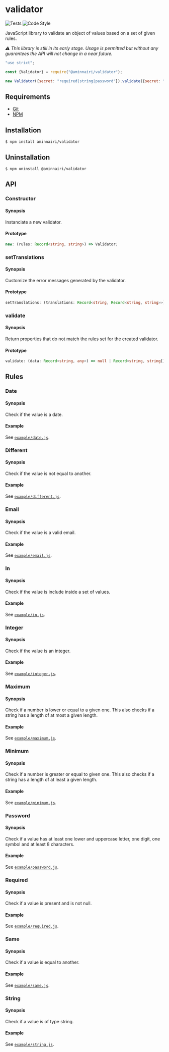 # validator

![Tests](https://github.com/aminnairi/validator/workflows/Tests/badge.svg?branch=latest) ![Code Style](https://github.com/aminnairi/validator/workflows/Code%20Style/badge.svg?branch=latest)

JavaScript library to validate an object of values based on a set of given rules.

*:warning: This library is still in its early stage. Usage is permitted but without any guarantees the API will not change in a near future.*

```javascript
"use strict";

const {Validator} = require("@aminnairi/validator");

new Validator({secret: "required|string|password"}).validate({secret: "kitten123"});
```

## Requirements

- [Git](https://git-scm.com/)
- [NPM](https://www.npmjs.com/)

## Installation

```console
$ npm install aminnairi/validator
```

## Uninstallation

```console
$ npm uninstall @aminnairi/validator
```

## API

### Constructor

#### Synopsis

Instanciate a new validator.

#### Prototype

```typescript
new: (rules: Record<string, string>) => Validator;
```

### setTranslations

#### Synopsis

Customize the error messages generated by the validator.

#### Prototype

```typescript
setTranslations: (translations: Record<string, Record<string, string>>) => void;
```

### validate

#### Synopsis

Return properties that do not match the rules set for the created validator.

#### Prototype

```typescript
validate: (data: Record<string, any>) => null | Record<string, string[]>;
```

## Rules

### Date

#### Synopsis

Check if the value is a date.

#### Example

See [`example/date.js`](./examples/date.js).

### Different

#### Synopsis

Check if the value is not equal to another.

#### Example

See [`example/different.js`](./examples/different.js).

### Email

#### Synopsis

Check if the value is a valid email.

#### Example

See [`example/email.js`](./examples/email.js).

### In

#### Synopsis

Check if the value is include inside a set of values.

#### Example

See [`example/in.js`](./examples/in.js).

### Integer

#### Synopsis

Check if the value is an integer.

#### Example

See [`example/integer.js`](./examples/integer.js).

### Maximum

#### Synopsis

Check if a number is lower or equal to a given one. This also checks if a string has a length of at most a given length.

#### Example

See [`example/maximum.js`](./examples/maximum.js).

### Minimum

#### Synopsis

Check if a number is greater or equal to given one. This also checks if a string has a length of at least a given length.

#### Example

See [`example/minimum.js`](./examples/minimum.js).

### Password

#### Synopsis

Check if a value has at least one lower and uppercase letter, one digit, one symbol and at least 8 characters.

#### Example

See [`example/password.js`](./examples/password.js).

### Required

#### Synopsis

Check if a value is present and is not null.

#### Example

See [`example/required.js`](./examples/required.js).

### Same

#### Synopsis

Check if a value is equal to another.

#### Example

See [`example/same.js`](./examples/same.js).

### String

#### Synopsis

Check if a value is of type string.

#### Example

See [`example/string.js`](./examples/string.js).
